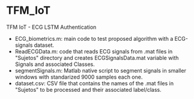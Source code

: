# TFM_IoT
TFM IoT - ECG LSTM Authentication

- ECG_biometrics.m: main code to test proposed algorithm with a ECG-signals dataset.
- ReadECGData.m: code that reads ECG signals from .mat files in "Sujetos" directory and creates ECGSignalsData.mat variable with Signals and associated Classes.
- segmentSignals.m: Matlab native script to segment signals in smaller windows with standarized 9000 samples each one.
- dataset.csv: CSV file that contains the names of the .mat files in "Sujetos" to be processed and their associated label/class.
